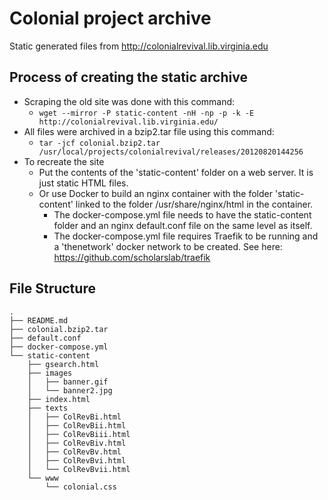 # Colonial project archive
Static generated files from http://colonialrevival.lib.virginia.edu

## Process of creating the static archive
- Scraping the old site was done with this command:
  - `wget --mirror -P static-content -nH -np -p -k -E http://colonialrevival.lib.virginia.edu/`
- All files were archived in a bzip2.tar file using this command:
  - `tar -jcf colonial.bzip2.tar /usr/local/projects/colonialrevival/releases/20120820144256`
- To recreate the site
  - Put the contents of the 'static-content' folder on a web server. It is just static HTML files.
  - Or use Docker to build an nginx container with the folder 'static-content' linked to the folder /usr/share/nginx/html in the container.
    - The docker-compose.yml file needs to have the static-content folder and an nginx default.conf file on the same level as itself.
    - The docker-compose.yml file requires Traefik to be running and a 'thenetwork' docker network to be created. See here: https://github.com/scholarslab/traefik

## File Structure
```
.
├── README.md
├── colonial.bzip2.tar
├── default.conf
├── docker-compose.yml
└── static-content
    ├── gsearch.html
    ├── images
    │   ├── banner.gif
    │   └── banner2.jpg
    ├── index.html
    ├── texts
    │   ├── ColRevBi.html
    │   ├── ColRevBii.html
    │   ├── ColRevBiii.html
    │   ├── ColRevBiv.html
    │   ├── ColRevBv.html
    │   ├── ColRevBvi.html
    │   └── ColRevBvii.html
    └── www
        └── colonial.css

```

